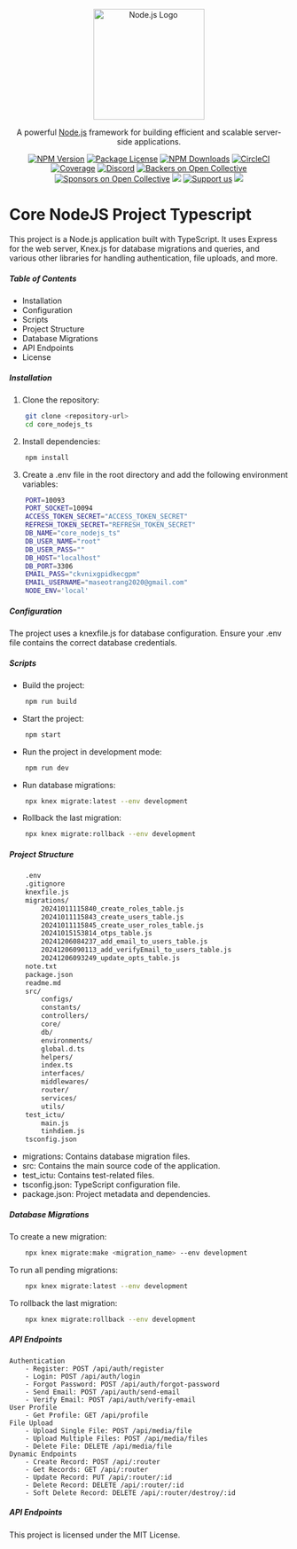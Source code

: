 <p align="center">
  <a href="http://nodejs.org/" target="blank"><img src="https://nodejs.org/static/images/logo.svg" width="200" alt="Node.js Logo" /></a>
</p>

[circleci-image]: https://img.shields.io/circleci/build/github/nodejs/node/master?token=abc123def456
[circleci-url]: https://circleci.com/gh/nodejs/node

  <p align="center">A powerful <a href="http://nodejs.org" target="_blank">Node.js</a> framework for building efficient and scalable server-side applications.</p>
    <p align="center">
<a href="https://www.npmjs.com/org/nodejs" target="_blank"><img src="https://img.shields.io/npm/v/node.svg" alt="NPM Version" /></a>
<a href="https://www.npmjs.com/org/nodejs" target="_blank"><img src="https://img.shields.io/npm/l/node.svg" alt="Package License" /></a>
<a href="https://www.npmjs.com/org/nodejs" target="_blank"><img src="https://img.shields.io/npm/dm/node.svg" alt="NPM Downloads" /></a>
<a href="https://circleci.com/gh/nodejs/node" target="_blank"><img src="https://img.shields.io/circleci/build/github/nodejs/node/master" alt="CircleCI" /></a>
<a href="https://coveralls.io/github/nodejs/node?branch=master" target="_blank"><img src="https://coveralls.io/repos/github/nodejs/node/badge.svg?branch=master#9" alt="Coverage" /></a>
<a href="https://discord.gg/G7Qnnhy" target="_blank"><img src="https://img.shields.io/badge/discord-online-brightgreen.svg" alt="Discord"/></a>
<a href="https://opencollective.com/node#backer" target="_blank"><img src="https://img.shields.io/badge/Backers-Open%20Collective-41B883.svg" alt="Backers on Open Collective" /></a>
<a href="https://opencollective.com/node#sponsor" target="_blank"><img src="https://img.shields.io/badge/Sponsors-Open%20Collective-41B883.svg" alt="Sponsors on Open Collective" /></a>
  <a href="https://paypal.me/nodejs" target="_blank"><img src="https://img.shields.io/badge/Donate-PayPal-ff3f59.svg"/></a>
    <a href="https://opencollective.com/node#sponsor"  target="_blank"><img src="https://img.shields.io/badge/Support%20us-Open%20Collective-41B883.svg" alt="Support us"></a>
  <a href="https://twitter.com/nodejs" target="_blank"><img src="https://img.shields.io/twitter/follow/nodejs.svg?style=social&label=Follow"></a>
</p>

# Core NodeJS Project Typescript
This project is a Node.js application built with TypeScript. It uses Express for the web server, Knex.js for database migrations and queries, and various other libraries for handling authentication, file uploads, and more.

##### Table of Contents
- Installation
- Configuration
- Scripts
- Project Structure
- Database Migrations
- API Endpoints
- License

##### Installation

1. Clone the repository:
```bash
    git clone <repository-url>
    cd core_nodejs_ts
```
2. Install dependencies:
```bash
    npm install
```

3. Create a .env file in the root directory and add the following environment variables:
```bash
    PORT=10093
    PORT_SOCKET=10094
    ACCESS_TOKEN_SECRET="ACCESS_TOKEN_SECRET"
    REFRESH_TOKEN_SECRET="REFRESH_TOKEN_SECRET"
    DB_NAME="core_nodejs_ts"
    DB_USER_NAME="root"
    DB_USER_PASS=""
    DB_HOST="localhost"
    DB_PORT=3306
    EMAIL_PASS="ckvnixgpidkecgpm"
    EMAIL_USERNAME="maseotrang2020@gmail.com"
    NODE_ENV='local'
```

##### Configuration
The project uses a knexfile.js  for database configuration. Ensure your .env file contains the correct database credentials.

##### Scripts
- Build the project:
```bash
    npm run build
```
- Start the project:
```bash
    npm start
```

- Run the project in development mode:
```bash
    npm run dev
```

- Run database migrations:
```bash
    npx knex migrate:latest --env development
```

- Rollback the last migration:
```bash
    npx knex migrate:rollback --env development
```

##### Project Structure
```bash
    .env
    .gitignore
    knexfile.js
    migrations/
        20241011115840_create_roles_table.js
        20241011115843_create_users_table.js
        20241011115845_create_user_roles_table.js
        20241015153814_otps_table.js
        20241206084237_add_email_to_users_table.js
        20241206090113_add_verifyEmail_to_users_table.js
        20241206093249_update_opts_table.js
    note.txt
    package.json
    readme.md
    src/
        configs/
        constants/
        controllers/
        core/
        db/
        environments/
        global.d.ts
        helpers/
        index.ts
        interfaces/
        middlewares/
        router/
        services/
        utils/
    test_ictu/
        main.js
        tinhdiem.js
    tsconfig.json
```

- migrations: Contains database migration files.
- src: Contains the main source code of the application.
- test_ictu: Contains test-related files.
- tsconfig.json: TypeScript configuration file.
- package.json: Project metadata and dependencies.

##### Database Migrations
To create a new migration:
```bash
    npx knex migrate:make <migration_name> --env development
```

To run all pending migrations:
```bash
    npx knex migrate:latest --env development
```

To rollback the last migration:
```bash
    npx knex migrate:rollback --env development
```

##### API Endpoints
    Authentication
        - Register: POST /api/auth/register
        - Login: POST /api/auth/login
        - Forgot Password: POST /api/auth/forgot-password
        - Send Email: POST /api/auth/send-email
        - Verify Email: POST /api/auth/verify-email
    User Profile
        - Get Profile: GET /api/profile
    File Upload
        - Upload Single File: POST /api/media/file
        - Upload Multiple Files: POST /api/media/files
        - Delete File: DELETE /api/media/file
    Dynamic Endpoints
        - Create Record: POST /api/:router
        - Get Records: GET /api/:router
        - Update Record: PUT /api/:router/:id
        - Delete Record: DELETE /api/:router/:id
        - Soft Delete Record: DELETE /api/:router/destroy/:id

##### API Endpoints
This project is licensed under the MIT License.
    

